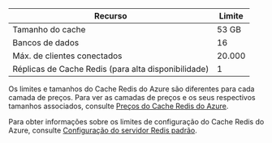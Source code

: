 | Recurso | Limite |
|---------------------------------------------|----------------------------------------|
| Tamanho do cache | 53 GB |
| Bancos de dados | 16 |
| Máx. de clientes conectados | 20\.000 |
| Réplicas de Cache Redis (para alta disponibilidade) | 1 |

Os limites e tamanhos do Cache Redis do Azure são diferentes para cada camada de preços. Para ver as camadas de preços e os seus respectivos tamanhos associados, consulte [Preços do Cache Redis do Azure](http://azure.microsoft.com/pricing/details/cache/).

Para obter informações sobre os limites de configuração do Cache Redis do Azure, consulte [Configuração do servidor Redis padrão](redis-cache/cache-configure.md#default-redis-server-configuration).

<!---HONumber=September15_HO1-->